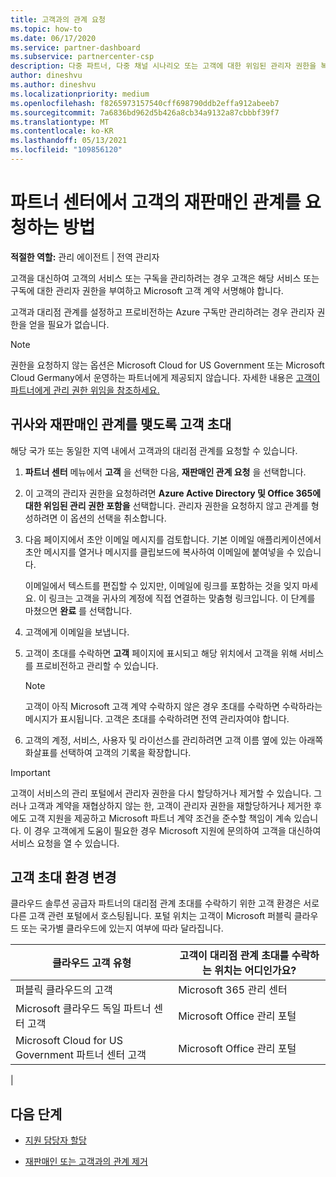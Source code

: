 ```yaml
---
title: 고객과의 관계 요청
ms.topic: how-to
ms.date: 06/17/2020
ms.service: partner-dashboard
ms.subservice: partnercenter-csp
description: 다중 파트너, 다중 채널 시나리오 또는 고객에 대한 위임된 관리자 권한을 복원해야 하는 경우 고객과의 관계를 요청합니다.
author: dineshvu
ms.author: dineshvu
ms.localizationpriority: medium
ms.openlocfilehash: f8265973157540cff698790ddb2effa912abeeb7
ms.sourcegitcommit: 7a6836bd962d5b426a8cb34a9132a87cbbbf39f7
ms.translationtype: MT
ms.contentlocale: ko-KR
ms.lasthandoff: 05/13/2021
ms.locfileid: "109856120"
---
```

# <a name="how-to-request-a-reseller-relationship-from-a-customer-in-partner-center"></a>파트너 센터에서 고객의 재판매인 관계를 요청하는 방법

**적절한 역할:** 관리 에이전트 | 전역 관리자

고객을 대신하여 고객의 서비스 또는 구독을 관리하려는 경우 고객은 해당 서비스 또는 구독에 대한 관리자 권한을 부여하고 Microsoft 고객 계약 서명해야 합니다.

고객과 대리점 관계를 설정하고 프로비전하는 Azure 구독만 관리하려는 경우 관리자 권한을 얻을 필요가 없습니다.

>[!NOTE] 
>권한을 요청하지 않는 옵션은 Microsoft Cloud for US Government 또는 Microsoft Cloud Germany에서 운영하는 파트너에게 제공되지 않습니다. 자세한 내용은 [고객이 파트너에게 관리 권한 위임을 참조하세요.](customers-revoke-admin-privileges.md)

## <a name="invite-a-customer-to-establish-a-reseller-relationship-with-you"></a>귀사와 재판매인 관계를 맺도록 고객 초대

해당 국가 또는 동일한 지역 내에서 고객과의 대리점 관계를 요청할 수 있습니다.

1. **파트너 센터** 메뉴에서 **고객** 을 선택한 다음, **재판매인 관계 요청** 을 선택합니다.

2. 이 고객의 관리자 권한을 요청하려면 **Azure Active Directory 및 Office 365에 대한 위임된 관리 권한 포함을** 선택합니다. 관리자 권한을 요청하지 않고 관계를 형성하려면 이 옵션의 선택을 취소합니다.

3. 다음 페이지에서 초안 이메일 메시지를 검토합니다. 기본 이메일 애플리케이션에서 초안 메시지를 열거나 메시지를 클립보드에 복사하여 이메일에 붙여넣을 수 있습니다.

   이메일에서 텍스트를 편집할 수 있지만, 이메일에 링크를 포함하는 것을 잊지 마세요. 이 링크는 고객을 귀사의 계정에 직접 연결하는 맞춤형 링크입니다. 이 단계를 마쳤으면 **완료** 를 선택합니다.

4. 고객에게 이메일을 보냅니다.

5. 고객이 초대를 수락하면 **고객** 페이지에 표시되고 해당 위치에서 고객을 위해 서비스를 프로비전하고 관리할 수 있습니다.

   > [!NOTE]
   > 고객이 아직 Microsoft 고객 계약 수락하지 않은 경우 초대를 수락하면 수락하라는 메시지가 표시됩니다. 고객은 초대를 수락하려면 전역 관리자여야 합니다.

6. 고객의 계정, 서비스, 사용자 및 라이선스를 관리하려면 고객 이름 옆에 있는 아래쪽 화살표를 선택하여 고객의 기록을 확장합니다.

> [!IMPORTANT]  
> 고객이 서비스의 관리 포털에서 관리자 권한을 다시 할당하거나 제거할 수 있습니다. 그러나 고객과 계약을 재협상하지 않는 한, 고객이 관리자 권한을 재할당하거나 제거한 후에도 고객 지원을 제공하고 Microsoft 파트너 계약 조건을 준수할 책임이 계속 있습니다. 이 경우 고객에게 도움이 필요한 경우 Microsoft 지원에 문의하여 고객을 대신하여 서비스 요청을 열 수 있습니다.

## <a name="changes-to-the-customer-invitation-experience"></a>고객 초대 환경 변경

클라우드 솔루션 공급자 파트너의 대리점 관계 초대를 수락하기 위한 고객 환경은 서로 다른 고객 관련 포털에서 호스팅됩니다. 포털 위치는 고객이 Microsoft 퍼블릭 클라우드 또는 국가별 클라우드에 있는지 여부에 따라 달라집니다.

|클라우드 고객 유형  | 고객이 대리점 관계 초대를 수락하는 위치는 어디인가요? |
|---------|---------
| 퍼블릭 클라우드의 고객 | Microsoft 365 관리 센터 |
| Microsoft 클라우드 독일 파트너 센터 고객 | Microsoft Office 관리 포털 |
| Microsoft Cloud for US Government 파트너 센터 고객 | Microsoft Office 관리 포털 |
|

## <a name="next-steps"></a>다음 단계

- [지원 담당자 할당](assign-support-contacts.md)

- [재판매인 또는 고객과의 관계 제거](remove-a-relationship.md)
